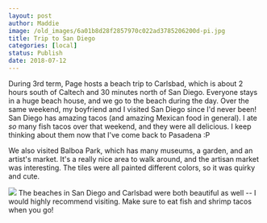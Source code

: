 ```yaml
---
layout: post
author: Maddie
image: /old_images/6a01b8d28f2857970c022ad3785206200d-pi.jpg
title: Trip to San Diego
categories: [local]
status: Publish
date: 2018-07-12
---
```


During 3rd term, Page hosts a beach trip to Carlsbad, which is about 2 hours south of Caltech and 30 minutes north of San Diego. Everyone stays in a huge beach house, and we go to the beach during the day. Over the same weekend, my boyfriend and I visited San Diego since I'd never been!
San Diego has amazing tacos (and amazing Mexican food in general). I ate *so* many fish tacos over that weekend, and they were all delicious. I keep thinking about them now that I've come back to Pasadena :P

We also visited Balboa Park, which has many museums, a garden, and an artist's market. It's a really nice area to walk around, and the artisan market was interesting. The tiles were all painted different colors, so it was quirky and cute.


![](/old_images/6a01b8d28f2857970c022ad3983804200b-pi.jpg)
The beaches in San Diego and Carlsbad were both beautiful as well -- I would highly recommend visiting. Make sure to eat fish and shrimp tacos when you go!
